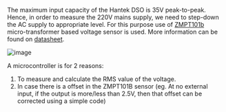 The maximum input capacity of the Hantek DSO is 35V peak-to-peak. Hence, in order to measure the 220V mains supply, we need to step-down the AC supply to appropriate level. For this purpose use of [ZMPT101b](https://www.electroschematics.com/voltage-sensor/) micro-transformer based voltage sensor is used. More information can be found on [datasheet](http://5nrorwxhmqqijik.leadongcdn.com/attachment/kjilKBmoioSRqlkqjoipSR7ww7fgzb73m/ZMPT101B-specification.pdf).

![image](https://user-images.githubusercontent.com/51395566/185307959-a7c10dd2-a85a-4954-98fb-6748f0e46adf.png)

A microcontroller is for 2 reasons:
1. To measure and calculate the RMS value of the voltage.
2. In case there is a offset in the ZMPT101B sensor (eg. At no external input, if the output is more/less than 2.5V, then that offset can be corrected using a simple code)


